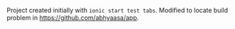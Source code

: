 Project created initially with `ionic start test tabs`. Modified to locate build problem in https://github.com/abhyaasa/app.
